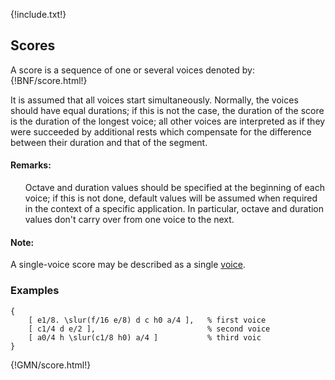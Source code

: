 {!include.txt!}

## Scores

A score is a sequence of one or several voices denoted by:   
{!BNF/score.html!}

It is assumed that all voices start simultaneously. 
Normally, the voices should have equal durations; if this is not the case, the
duration of the score is the duration of the longest voice; all other voices
are interpreted as if they were succeeded by additional rests which compensate for the difference
between their duration and that of the segment.


#### Remarks:
<ul>
Octave and duration values should be specified at the beginning of each voice; if this is not
done, default values will be assumed when required in the context of a specific application. In
particular, octave and duration values don't carry over from one voice to the next.
</ul>

#### Note:

A single-voice score may be described as a single [voice](voices.md).


### Examples
~~~~~~
{ 
    [ e1/8. \slur(f/16 e/8) d c h0 a/4 ],   % first voice
    [ c1/4 d e/2 ],                         % second voice
    [ a0/4 h \slur(c1/8 h0) a/4 ]           % third voic
}
~~~~~~
{!GMN/score.html!}
